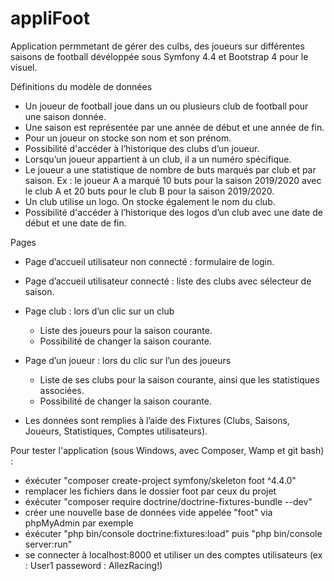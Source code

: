 # appliFoot

Application permmetant de gérer des culbs, des joueurs sur différentes saisons de football dévéloppée sous Symfony 4.4 et Bootstrap 4 pour le visuel.

Définitions du modèle de données

- Un joueur de football joue dans un ou plusieurs club de football pour une saison donnée.
- Une saison est représentée par une année de début et une année de fin.
- Pour un joueur on stocke son nom et son prénom.
- Possibilité d'accéder à l’historique des clubs d’un joueur.
- Lorsqu’un joueur appartient à un club, il a un numéro spécifique.
- Le joueur a une statistique de nombre de buts marqués par club et par saison. Ex : le joueur A a marqué 10 buts pour la saison 2019/2020 avec le club A et 20 buts pour le club B pour la saison 2019/2020.
- Un club utilise un logo. On stocke également le nom du club.
- Possibilité d'accéder à l’historique des logos d’un club avec une date de début et une date de fin.

Pages

- Page d’accueil utilisateur non connecté : formulaire de login.
- Page d’accueil utilisateur connecté : liste des clubs avec sélecteur de saison.
- Page club : lors d’un clic sur un club
	- Liste des joueurs pour la saison courante.
	- Possibilité de changer la saison courante.
- Page d’un joueur : lors du clic sur l’un des joueurs
	- Liste de ses clubs pour la saison courante, ainsi que les statistiques associées.
	- Possibilité de changer la saison courante.

- Les données sont remplies à l’aide des Fixtures (Clubs, Saisons, Joueurs, Statistiques, Comptes utilisateurs).


Pour tester l'application (sous Windows, avec Composer, Wamp et git bash) : 

- éxécuter "composer create-project symfony/skeleton foot ^4.4.0"
- remplacer les fichiers dans le dossier foot par ceux du projet
- éxécuter "composer require doctrine/doctrine-fixtures-bundle --dev"
- créer une nouvelle base de données vide appelée "foot" via phpMyAdmin par exemple
- éxécuter "php bin/console doctrine:fixtures:load" puis "php bin/console server:run"
- se connecter à localhost:8000 et utiliser un des comptes utilisateurs (ex : User1 passeword : AllezRacing!)

